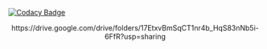 
[![Codacy Badge](https://api.codacy.com/project/badge/Grade/bbc6069ad011431692cf6b00b9eb160e)](https://app.codacy.com/gh/Autor-ir/Backend?utm_source=github.com&utm_medium=referral&utm_content=Autor-ir/Backend&utm_campaign=Badge_Grade_Dashboard)

<p align="center">
  https://drive.google.com/drive/folders/17EtxvBmSqCT1nr4b_HqS83nNb5i-6FfR?usp=sharing
</p>
